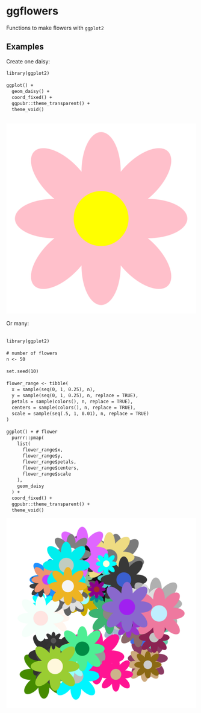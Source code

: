 # ggflowers

Functions to make flowers with `ggplot2`

## Examples

Create one daisy:

```
library(ggplot2)

ggplot() +
  geom_daisy() +
  coord_fixed() +
  ggpubr::theme_transparent() +
  theme_void()
  

```
![one daisy](./static/daisy.png)

Or many:

```{r}

library(ggplot2)

# number of flowers
n <- 50

set.seed(10)

flower_range <- tibble(
  x = sample(seq(0, 1, 0.25), n),
  y = sample(seq(0, 1, 0.25), n, replace = TRUE),
  petals = sample(colors(), n, replace = TRUE),
  centers = sample(colors(), n, replace = TRUE),
  scale = sample(seq(.5, 1, 0.01), n, replace = TRUE)
)

ggplot() + # flower
  purrr::pmap(
    list(
      flower_range$x,
      flower_range$y,
      flower_range$petals,
      flower_range$centers,
      flower_range$scale
    ),
    geom_daisy
  ) +
  coord_fixed() +
  ggpubr::theme_transparent() +
  theme_void()

```

![many daisies](./static/daisies.png)